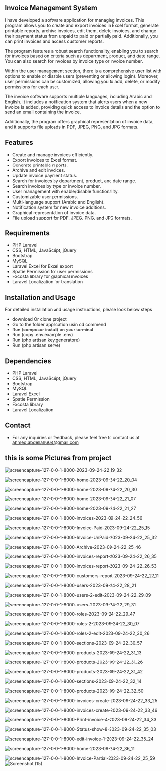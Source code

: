 ## Invoice Management System

I have developed a software application for managing invoices. This program allows you to create and export invoices in Excel format, generate printable reports, archive invoices, edit them, delete invoices, and change their payment status from unpaid to paid or partially paid. Additionally, you can print invoices and access customer reports.

The program features a robust search functionality, enabling you to search for invoices based on criteria such as department, product, and date range. You can also search for invoices by invoice type or invoice number.

Within the user management section, there is a comprehensive user list with options to enable or disable users (preventing or allowing login). Moreover, user permissions can be customized, allowing you to add, delete, or modify permissions for each user.

The invoice software supports multiple languages, including Arabic and English. It includes a notification system that alerts users when a new invoice is added, providing quick access to invoice details and the option to send an email containing the invoice.

Additionally, the program offers graphical representation of invoice data, and it supports file uploads in PDF, JPEG, PNG, and JPG formats.

## Features

- Create and manage invoices efficiently.
- Export invoices to Excel format.
- Generate printable reports.
- Archive and edit invoices.
- Update invoice payment status.
- Search for invoices by department, product, and date range.
- Search invoices by type or invoice number.
- User management with enable/disable functionality.
- Customizable user permissions.
- Multi-language support (Arabic and English).
- Notification system for new invoice additions.
- Graphical representation of invoice data.
- File upload support for PDF, JPEG, PNG, and JPG formats.

## Requirements

* PHP Laravel
* CSS, HTML, JavaScript, jQuery
* Bootstrap
* MySQL
* Laravel Excel for Excel export
* Spatie Permission for user permissions
* Fxcosta library for graphical invoices
* Laravel Localization for translation

## Installation and Usage

For detailed installation and usage instructions, please look below steps
* download Or clone project
* Go to the folder application usin cd commend
* Run (composer install) on your terminal
* Run (copy .env.example .env)
* Run (php artisan key:generatore)
* Run (php artisan serve)

## Dependencies

- PHP Laravel
- CSS, HTML, JavaScript, jQuery
- Bootstrap
- MySQL
- Laravel Excel
- Spatie Permission
- Fxcosta library
- Laravel Localization

## Contact

- For any inquiries or feedback, please feel free to contact us at ahmed.abdellah664@gmail.com

## this is some Pictures from project
![screencapture-127-0-0-1-8000-2023-09-24-22_19_32](https://github.com/AhmedAbdellah1/Invoices/assets/48163868/bc313d00-53d8-44d1-9c54-e8464b34d81f)

![screencapture-127-0-0-1-8000-home-2023-09-24-22_20_04](https://github.com/AhmedAbdellah1/Invoices/assets/48163868/9022bd74-4305-416e-9713-630dcad1974b)

![screencapture-127-0-0-1-8000-home-2023-09-24-22_20_30](https://github.com/AhmedAbdellah1/Invoices/assets/48163868/631d2701-5149-43d8-a370-8c9abe626569)

![screencapture-127-0-0-1-8000-home-2023-09-24-22_21_07](https://github.com/AhmedAbdellah1/Invoices/assets/48163868/178b3d20-391d-4ba0-885a-e6c3e76a46ed)

![screencapture-127-0-0-1-8000-home-2023-09-24-22_21_27](https://github.com/AhmedAbdellah1/Invoices/assets/48163868/cf0ced04-eeaa-4bc8-9416-050a1bd37e53)

![screencapture-127-0-0-1-8000-invoices-2023-09-24-22_24_56](https://github.com/AhmedAbdellah1/Invoices/assets/48163868/4eeeaf10-b05f-480c-a391-512ddcb24b14)

![screencapture-127-0-0-1-8000-Invoice-Paid-2023-09-24-22_25_15](https://github.com/AhmedAbdellah1/Invoices/assets/48163868/6765f0e3-958c-4c9a-8a76-6b6b0b808008)

![screencapture-127-0-0-1-8000-Invoice-UnPaid-2023-09-24-22_25_32](https://github.com/AhmedAbdellah1/Invoices/assets/48163868/bff43cb0-13f9-4c91-b8bb-c033d5e6a242)

![screencapture-127-0-0-1-8000-Archive-2023-09-24-22_25_46](https://github.com/AhmedAbdellah1/Invoices/assets/48163868/4b9be76d-d691-4727-9941-0312a08c1237)

![screencapture-127-0-0-1-8000-invoices-report-2023-09-24-22_26_35](https://github.com/AhmedAbdellah1/Invoices/assets/48163868/01668fa8-39f0-40da-bf17-ea3ef70045ac)

![screencapture-127-0-0-1-8000-invoices-report-2023-09-24-22_26_53](https://github.com/AhmedAbdellah1/Invoices/assets/48163868/05eb2175-32f7-4520-9081-510f8447a9ee)

![screencapture-127-0-0-1-8000-customers-report-2023-09-24-22_27_11](https://github.com/AhmedAbdellah1/Invoices/assets/48163868/18ece753-dcbc-4a71-957e-ed946be93002)


![screencapture-127-0-0-1-8000-users-2023-09-24-22_28_21](https://github.com/AhmedAbdellah1/Invoices/assets/48163868/c621aa66-17c6-49cb-b8f4-deb0a07dec4f)

![screencapture-127-0-0-1-8000-users-2-edit-2023-09-24-22_29_09](https://github.com/AhmedAbdellah1/Invoices/assets/48163868/a74b10cc-cd63-433f-a7aa-b34b48309874)

![screencapture-127-0-0-1-8000-users-2023-09-24-22_29_31](https://github.com/AhmedAbdellah1/Invoices/assets/48163868/d7d95d5e-00c2-4686-b86f-6303b8a2d450)

![screencapture-127-0-0-1-8000-roles-2023-09-24-22_29_47](https://github.com/AhmedAbdellah1/Invoices/assets/48163868/d7ef70a1-85a8-4581-8d7c-9ae31b7f922c)

![screencapture-127-0-0-1-8000-roles-2-2023-09-24-22_30_07](https://github.com/AhmedAbdellah1/Invoices/assets/48163868/73e46630-aacd-4846-93f9-df83a8b84371)


![screencapture-127-0-0-1-8000-roles-2-edit-2023-09-24-22_30_26](https://github.com/AhmedAbdellah1/Invoices/assets/48163868/bef46107-e7b2-407f-8ba2-d51c1cddbca7)

![screencapture-127-0-0-1-8000-sections-2023-09-24-22_30_57](https://github.com/AhmedAbdellah1/Invoices/assets/48163868/83dbf03a-2528-42e8-a936-a4ae648e0887)

![screencapture-127-0-0-1-8000-products-2023-09-24-22_31_13](https://github.com/AhmedAbdellah1/Invoices/assets/48163868/039db95a-ac3c-414a-831f-56d549993112)

![screencapture-127-0-0-1-8000-products-2023-09-24-22_31_26](https://github.com/AhmedAbdellah1/Invoices/assets/48163868/8e7c93b3-3c5f-43a8-95c1-8987ce759175)

![screencapture-127-0-0-1-8000-products-2023-09-24-22_31_42](https://github.com/AhmedAbdellah1/Invoices/assets/48163868/de79677c-818b-4070-b943-461c635b92c2)

![screencapture-127-0-0-1-8000-sections-2023-09-24-22_32_14](https://github.com/AhmedAbdellah1/Invoices/assets/48163868/d73d991d-9b5b-4357-8fbb-c539bbc1c4e1)

![screencapture-127-0-0-1-8000-products-2023-09-24-22_32_50](https://github.com/AhmedAbdellah1/Invoices/assets/48163868/99453a4c-3c3c-44a4-8558-64e4355abd57)

![screencapture-127-0-0-1-8000-invoices-create-2023-09-24-22_33_25](https://github.com/AhmedAbdellah1/Invoices/assets/48163868/d12393ed-008a-431b-ac50-61484aeb39b3)

![screencapture-127-0-0-1-8000-invoices-create-2023-09-24-22_33_46](https://github.com/AhmedAbdellah1/Invoices/assets/48163868/fff45133-9a88-47a6-bd1f-1680da77d07c)

![screencapture-127-0-0-1-8000-Print-invoice-4-2023-09-24-22_34_33](https://github.com/AhmedAbdellah1/Invoices/assets/48163868/ade756c6-9848-4c23-9593-49b5746b0bd8)


![screencapture-127-0-0-1-8000-Status-show-8-2023-09-24-22_35_03](https://github.com/AhmedAbdellah1/Invoices/assets/48163868/f1ec8712-ad1d-4392-af67-6d4abc7046e6)

![screencapture-127-0-0-1-8000-edit-invoice-1-2023-09-24-22_35_24](https://github.com/AhmedAbdellah1/Invoices/assets/48163868/cb0a22af-c7a2-45dd-a98e-cbf4758a3374)


![screencapture-127-0-0-1-8000-home-2023-09-24-22_36_11](https://github.com/AhmedAbdellah1/Invoices/assets/48163868/817eecb3-9a38-42e7-a305-dd73c0da04f0)


![screencapture-127-0-0-1-8000-Invoice-Partial-2023-09-24-22_25_59](https://github.com/AhmedAbdellah1/Invoices/assets/48163868/52be2fb4-0769-4899-b628-e32b545b2645)
![Screenshot (15)](https://github.com/AhmedAbdellah1/Invoices/assets/48163868/d6416cfa-55d2-48e3-a847-418dcdb34500)





